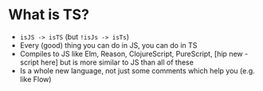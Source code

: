 # What is TS?

- `isJS -> isTS` (but `!isJs -> isTs`)
- Every (good) thing you can do in JS, you can do in TS
- Compiles to JS like Elm, Reason, ClojureScript, PureScript, \[hip new -script here\] but is more similar to JS than all of these
- Is a whole new language, not just some comments which help you (e.g. like Flow)
